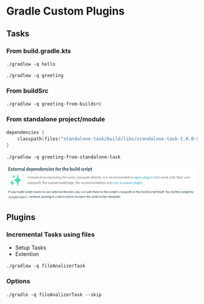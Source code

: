 # Gradle Custom Plugins

## Tasks

### From build.gradle.kts

```shell
./gradlew -q hello
```

```shell
./gradlew -q greeting
```

### From buildSrc
```shell
./gradlew -q greeting-from-buildsrc
```

### From standalone project/module
```kotlin
dependencies {
    classpath(files("standalone-task/build/libs/standalone-task-1.0.0-SNAPSHOT.jar"))
}
```

```shell
./gradlew -q greeting-from-standalone-task
```

![img.png](img.png)

## Plugins
### Incremental Tasks using files

- Setup Tasks
- Extention

```shell
./gradlew -q fileAnalizerTask
```

### Options

```shell
./gradle -q fileAnalizerTask --skip
```